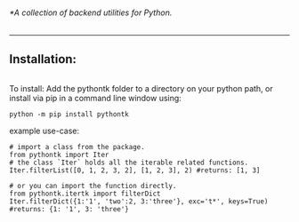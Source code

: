 ###### \*A collection of backend utilities for Python.

---

## Installation:

###### 

To install:
Add the pythontk folder to a directory on your python path, or
install via pip in a command line window using:
```
python -m pip install pythontk
```

example use-case:
```
# import a class from the package.
from pythontk import Iter
# the class `Iter` holds all the iterable related functions.
Iter.filterList([0, 1, 2, 3, 2], [1, 2, 3], 2) #returns: [1, 3]
```
```
# or you can import the function directly.
from pythontk.itertk import filterDict
Iter.filterDict({1:'1', 'two':2, 3:'three'}, exc='t*', keys=True) #returns: {1: '1', 3: 'three'}
```